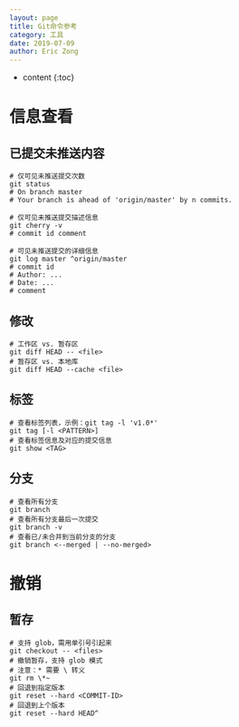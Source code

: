 ```yaml
---
layout: page
title: Git命令参考
category: 工具
date: 2019-07-09
author: Eric Zong
---
```


* content
{:toc}
# 信息查看

## 已提交未推送内容

```shell
# 仅可见未推送提交次数
git status
# On branch master
# Your branch is ahead of 'origin/master' by n commits.

# 仅可见未推送提交描述信息
git cherry -v
# commit id comment

# 可见未推送提交的详细信息
git log master ^origin/master
# commit id
# Author: ...
# Date: ...
# comment
```

## 修改

```shell
# 工作区 vs. 暂存区
git diff HEAD -- <file>
# 暂存区 vs. 本地库
git diff HEAD --cache <file>
```

## 标签

```shell
# 查看标签列表，示例：git tag -l 'v1.0*'
git tag [-l <PATTERN>]
# 查看标签信息及对应的提交信息
git show <TAG>
```

## 分支

```shell
# 查看所有分支
git branch
# 查看所有分支最后一次提交
git branch -v
# 查看已/未合并到当前分支的分支
git branch <--merged | --no-merged>
```

# 撤销

## 暂存

```shell
# 支持 glob，需用单引号引起来
git checkout -- <files>
# 撤销暂存，支持 glob 模式
# 注意：* 需要 \ 转义
git rm \*~
# 回退到指定版本
git reset --hard <COMMIT-ID>
# 回退到上个版本
git reset --hard HEAD^
```



